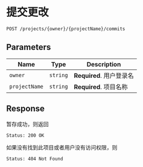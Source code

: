 # 提交更改

```text
POST /projects/{owner}/{projectName}/commits
```

## Parameters

| Name          | Type     | Description              |
| ------------- | -------- | ------------------------ |
| `owner`       | `string` | **Required**. 用户登录名 |
| `projectName` | `string` | **Required**. 项目名称   |

## Response

暂存成功，则返回

```text
Status: 200 OK
```

如果没有找到此项目或者用户没有访问权限，则

```text
Status: 404 Not Found
```